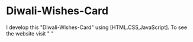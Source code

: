 # Diwali-Wishes-Card
I develop this "Diwali-Wishes-Card"  using [HTML.CSS,JavaScript]. To see the website visit " "
